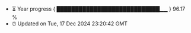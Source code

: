 - ⏳ Year progress { ████████████████████████████▁▁ } 96.17 %
- ⏰ Updated on Tue, 17 Dec 2024 23:20:42 GMT


